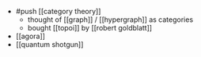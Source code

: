 - #push [[category theory]]
  - thought of [[graph]] / [[hypergraph]] as categories
  - bought [[topoi]] by [[robert goldblatt]]
- [[agora]]
- [[quantum shotgun]]
